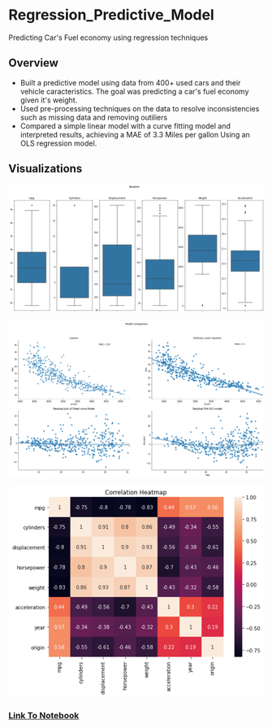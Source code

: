 # Regression_Predictive_Model
Predicting Car's Fuel economy using regression techniques

## Overview 
- Built a predictive model using data from 400+ used cars and their vehicle caracteristics. The goal was predicting a car's fuel economy given it's weight.
- Used pre-processing techniques on the data to resolve inconsistencies such as missing data and removing outiliers
- Compared a simple linear model with a curve fitting model and interpreted results, achieving  a MAE of 3.3 Miles per gallon Using an OLS regression model.

##  Visualizations
![Boxplots](https://github.com/miguelrizzog96/Regression_Predictive_Model/blob/main/descarga.png)

![Regression and Residuals](https://github.com/miguelrizzog96/Regression_Predictive_Model/blob/main/regression.png)

![Heatmap](https://github.com/miguelrizzog96/Regression_Predictive_Model/blob/main/heatmap.png)

### [Link To Notebook](https://github.com/miguelrizzog96/Regression_Predictive_Model/blob/main/RegressionPredictiveModel.ipynb)
